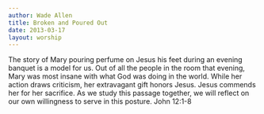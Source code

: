 ```yaml
--- 
author: Wade Allen 
title: Broken and Poured Out 
date: 2013-03-17 
layout: worship 
---
```


The story of Mary pouring perfume on Jesus his feet during an evening banquet is a model for us. Out of all the people in the room that evening, Mary was most insane with what God was doing in the world. While her action draws criticism, her extravagant gift honors Jesus. Jesus commends her for her sacrifice. As we study this passage together, we will reflect on our own willingness to serve in this posture. John 12:1-8
